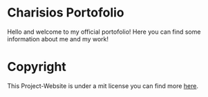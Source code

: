 # Charisios Portofolio

Hello and welcome to my official portofolio! Here you can find some information about me and my work!

# Copyright

This Project-Website is under a mit license you can find more [here](https://github.com/charisios10/charisios10.github.io/blob/main/LICENSE).
